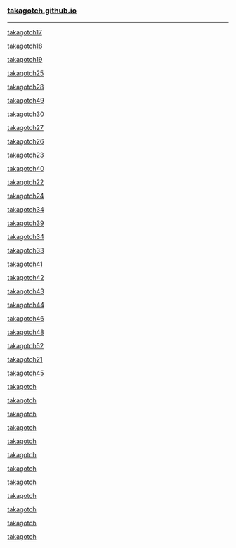 ### [takagotch.github.io](https://takagotch.github.io/)
---
[takagotch17](https://takagotch.github.io/page17/)

[takagotch18](https://takagotch.github.io/page18/)

[takagotch19](https://takagotch.github.io/page19/)


[takagotch25](https://takagotch.github.io/page25/)


[takagotch28](https://takagotch.github.io/page28/)

[takagotch49](https://takagotch.github.io/page49/)

[takagotch30](https://takagotch.github.io/page30/)

[takagotch27](https://takagotch.github.io/page27/)

[takagotch26](https://takagotch.github.io/page26/)

[takagotch23](https://takagotch.github.io/page23/)

[takagotch40](https://takagotch.github.io/page40/)

[takagotch22](https://takagotch.github.io/page22/)

[takagotch24](https://takagotch.github.io/page24/)

[takagotch34](https://takagotch.github.io/page34/)

[takagotch39](https://takagotch.github.io/page39/)

[takagotch34](https://takagotch.github.io/page34/)

[takagotch33](https://takagotch.github.io/page33/)

[takagotch41](https://takagotch.github.io/page41/)

[takagotch42](https://takagotch.github.io/page42/)

[takagotch43]()

[takagotch44]()

[takagotch46]()

[takagotch48]()

[takagotch52](https://takagotch.github.io/page52/)

[takagotch21]()

[takagotch45]()


[takagotch]()

[takagotch]()


[takagotch]()

[takagotch]()


[takagotch]()

[takagotch]()


[takagotch]()

[takagotch]()


[takagotch]()

[takagotch]()


[takagotch]()

[takagotch]()




```
```

```
```

```
```


